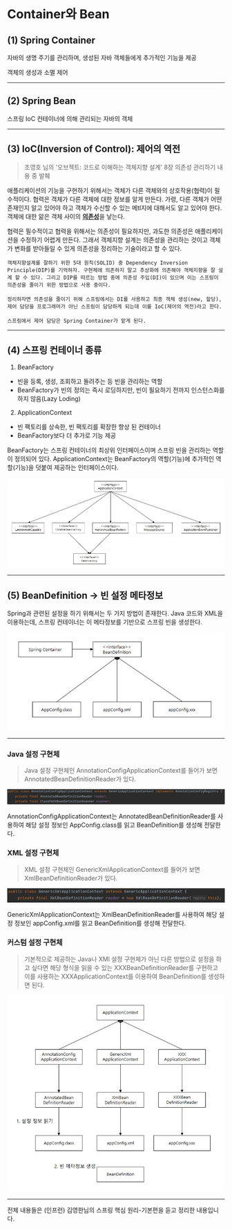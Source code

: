 # Container와 Bean


## (1) Spring Container
자바의 생명 주기를 관리하며, 생성된 자바 객체들에게 추가적인 기능을 제공

객체의 생성과 소멸 제어

---

## (2) Spring Bean
스프링 IoC 컨테이너에 의해 관리되는 자바의 객체

---

## (3) IoC(Inversion of Control): 제어의 역전

> 조영호 님의 '오브젝트: 코드로 이해하는 객체지향 설계' 8장 의존성 관리하기 내용 중 발췌

애플리케이션의 기능을 구현하기 위해서는 객체가 다른 객체와의 상호작용(협력)이 필수적이다. 협력은 객체가 다른 객체에 대한 정보를 알게 만든다. 가령, 다른 객체가 어떤 존재인지 알고 있어야 하고 객체가 수신할 수 있는 메tl지에 대해서도 알고 있어야 한다. 객체에 대한 앎은 객체 사이의 <u>**의존성**</u>을 낳는다.

협력은 필수적이고 협력을 위해서는 의존성이 필요하지만, 과도한 의존성은 애플리케이션을 수정하기 어렵게 만든다. 그래서 객체지향 설계는 의존성을 관리하는 것이고 객체가 변화를 받아들일 수 있게 의존성을 정리하는 기술이라고 할 수 있다. 


```
객체지향설계를 잘하기 위한 5대 원칙(SOLID) 중 Dependency Inversion Principle(DIP)를 기억하자. 구현체에 의존하지 말고 추상화에 의존해야 객체지향을 잘 설계 할 수 있다. 그리고 DIP를 따르는 방법 중에 의존성 주입(DI)이 있으며 이는 스프링이 의존성을 줄이기 위한 방법으로 사용 중이다.

정리하자면 의존성을 줄이기 위해 스프링에서는 DI를 사용하고 최종 객체 생성(new, 할당), 제어 담당을 프로그래머가 아닌 스프링이 담당하게 되는데 이를 IoC(제어의 역전)라고 한다.

스프링에서 제어 담당은 Spring Container가 맡게 된다.

```


---

## (4) 스프링 컨테이너 종류
1. BeanFactory

* 빈을 등록, 생성, 조회하고 돌려주는 등 빈을 관리하는 역할
* BeanFactory가 빈의 정의는 즉시 로딩하지만, 빈이 필요하기 전까지 인스턴스화를 하지 않음(Lazy Loding)

2. ApplicationContext

* 빈 팩토리를 상속한, 빈 팩토리를 확장한 향상 된 컨테이너
* BeanFactory보다 더 추가로 기능 제공

BeanFactory는 스프링 컨테이너의 최상위 인터페이스이며 스프링 빈을 관리하는 역할이 정의되어 있다. ApplicationContext는 BeanFactory의 역할(기능)에 추가적인 역할(기능)을 덧붙여 제공하는 인터페이스이다.

<center> 

![AppcliationContext](./images/ApplicationContext.jpg)

</center>

---

## (5) BeanDefinition -> 빈 설정 메타정보
Spring과 관련된 설정을 하기 위해서는 두 가지 방법이 존재한다. Java 코드와 XML을 이용하는데,
스프링 컨테이너는 이 메타정보를 기반으로 스프링 빈을 생성한다.

<center> 

![BeanDifinition](./images/BeanDifinition.jpg) 

</center>

---


### Java 설정 구현체
> Java 설정 구현체인 AnnotationConfigApplicationContext를 들어가 보면 AnnotatedBeanDefinitionReader가 있다.

<center> 

![AnnotationConfigApplicationContext](./images/AnnotationConfigApplicationContext.jpg) 

</center>

AnnotationConfigApplicationContext는 AnnotatedBeanDefinitionReader를 사용하여 해당 설정 정보인 AppConfig.class를 읽고 BeanDefinition를 생성해 전달한다.


### XML 설정 구현체
> XML 설정 구현체인 GenericXmlApplicationContext를 들어가 보면 XmlBeanDefinitionReader가 있다.

<center> 

![GenericXmlApplicationContext](./images/GenericXmlApplicationContext.jpg) 

</center>

GenericXmlApplicationContext는 XmlBeanDefinitionReader를 사용하여 해당 설정 정보인 appConfig.xml를 읽고 BeanDefinition를 생성해 전달한다.


### 커스텀 설정 구현체
> 기본적으로 제공하는 Java나 XMl 설정 구현체가 아닌 다른 방법으로 설정을 하고 싶다면 해당 형식을 읽을 수 있는 XXXBeanDefinitionReader를 구현하고 이를 사용하는 XXXApplicationContext를 이용하여 BeanDefinition를 생성하면 된다.


<center> 

![BeanDefinitionCreateProcess](./images/BeanDefinitionCreateProcess.jpg) 

</center>


---
전체 내용들은 (인프런) 김영한님의 스프링 핵심 원리-기본편을 듣고 정리한 내용입니다.


